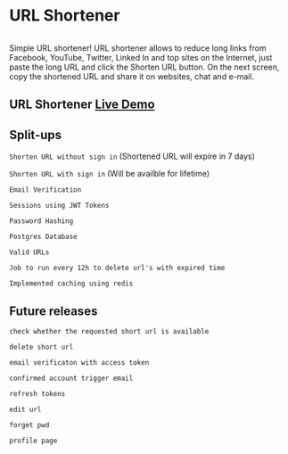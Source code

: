 # URL Shortener

![]()

Simple URL shortener! URL shortener allows to reduce long links from Facebook, YouTube, Twitter, Linked In and top sites on the Internet, just paste the long URL and click the Shorten URL button. On the next screen, copy the shortened URL and share it on websites, chat and e-mail.

## URL Shortener [Live Demo](#)
## Split-ups
`Shorten URL without sign in` (Shortened URL will expire in 7 days)

`Shorten URL with sign in` (Will be availble for lifetime)

`Email Verification`

`Sessions using JWT Tokens`

`Password Hashing`

`Postgres Database`

`Valid URLs`

`Job to run every 12h to delete url's with expired time`

`Implemented caching using redis`

## Future releases

`check whether the requested short url is available`

`delete short url`

`email verificaton with access token`

`confirmed account trigger email`

`refresh tokens`

`edit url`

`forget pwd`

`profile page`